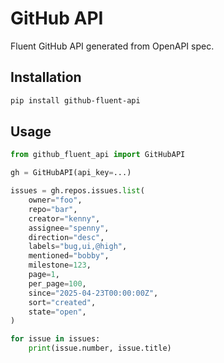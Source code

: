 # GitHub API

Fluent GitHub API generated from OpenAPI spec.

## Installation

```bash
pip install github-fluent-api
```

## Usage

```python
from github_fluent_api import GitHubAPI

gh = GitHubAPI(api_key=...)

issues = gh.repos.issues.list(
    owner="foo",
    repo="bar",
    creator="kenny",
    assignee="spenny",
    direction="desc",
    labels="bug,ui,@high",
    mentioned="bobby",
    milestone=123,
    page=1,
    per_page=100,
    since="2025-04-23T00:00:00Z",
    sort="created",
    state="open",
)

for issue in issues:
    print(issue.number, issue.title)

```